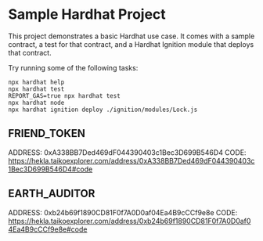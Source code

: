 # Sample Hardhat Project

This project demonstrates a basic Hardhat use case. It comes with a sample contract, a test for that contract, and a Hardhat Ignition module that deploys that contract.

Try running some of the following tasks:

```shell
npx hardhat help
npx hardhat test
REPORT_GAS=true npx hardhat test
npx hardhat node
npx hardhat ignition deploy ./ignition/modules/Lock.js
```

## FRIEND_TOKEN 
ADDRESS: 0xA338BB7Ded469dF044390403c1Bec3D699B546D4
CODE: https://hekla.taikoexplorer.com/address/0xA338BB7Ded469dF044390403c1Bec3D699B546D4#code

## EARTH_AUDITOR
ADDRESS: 0xb24b69f1890CD81F0f7A0D0af04Ea4B9cCCf9e8e
CODE: https://hekla.taikoexplorer.com/address/0xb24b69f1890CD81F0f7A0D0af04Ea4B9cCCf9e8e#code

